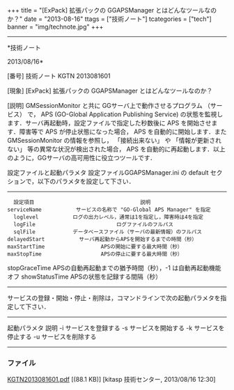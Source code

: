 ﻿+++
title = "[ExPack] 拡張パックの GGAPSManager とはどんなツールなのか？"
date = "2013-08-16"
ttags = ["技術ノート"]
tcategories = ["tech"]
banner = "img/technote.jpg"
+++

-----------------------------------------------------------------------------------------------------------------------------

*技術ノート

2013/08/16*


[番号]
技術ノート KGTN 2013081601

[現象]
[ExPack] 拡張パックの GGAPSManager とはどんなツールなのか？

[説明]
GMSessionMonitor と共に GGサーバ上で動作させるプログラム （サービス）
で， APS (GO-Global Application Publishing Service)
の状態を監視します．サーバ再起動時，設定ファイルで指定した秒数後に APS
を開始させます．障害等で APS が停止状態になった場合， APS
を自動的に開始します．また GMSessionMonitor の情報を参照し，
「接続出来ない」 や 「情報が更新されない」
等の異常な状況が検出された場合， APS
を自動的に再起動します．以上のように，GGサーバの高可用性に役立つツールです．

設定ファイルと起動パラメタ
設定ファイルGGAPSManager.ini の default
セクションで，以下のパラメタを設定して下さい．

  ---------------- --------------------------------------------------------------
      設定項目                                  説明
    serviceName           サービスの名称で "GO-Global APS Manager" を指定
      loglevel           ログの出力レベル，通常は1を指定し，障害時は4を指定
      logFile                          ログファイルのフルパス
      sqlFile            データベースファイル（サーバの最新情報）のフルパス
    delayedStart           サーバ再起動からAPSを開始するまでの時間（秒）
    maxStartTime                  APSの開始に要する最大時間（秒）
    maxStopTime                   APSの停止に要する最大時間（秒）
   stopGraceTime    APSの自動再起動までの猶予時間（秒），-1 は自動再起動機能オフ
   showStatusTime                  APSの状態を記録する間隔（秒）
  ---------------- --------------------------------------------------------------

サービスの登録・開始・停止・削除は，コマンドラインで次の起動パラメタを指定して下さい．

  -------------- --------------------
   起動パラメタ          説明
        -i        サービスを登録する
        -s        サービスを開始する
        -k        サービスを停止する
        -u        サービスを削除する
  -------------- --------------------


### ファイル

 
 


[KGTN2013081601.pdf](http://techreport.kitasp.net/attachments/download/1363/KGTN2013081601.pdf)
 [(88.1 KB)] [kitasp 技術センター, 2013/08/16
12:30]


 


 

